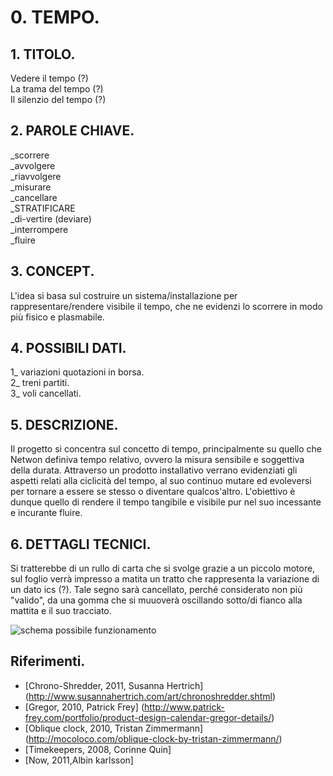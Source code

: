 # 0. TEMPO.

## 1. TITOLO.
Vedere il tempo (?)  
La trama del tempo (?)  
Il silenzio del tempo (?)  

## 2. PAROLE CHIAVE.
_scorrere  
_avvolgere  
_riavvolgere  
_misurare   
_cancellare  
_STRATIFICARE  
_di-vertire (deviare)  
_interrompere  
_fluire  

## 3. CONCEPT.
L'idea si basa sul costruire un sistema/installazione per rappresentare/rendere visibile il tempo, che ne evidenzi lo scorrere in modo più fisico e plasmabile. 

## 4. POSSIBILI DATI.
1_ variazioni quotazioni in borsa.  
2_ treni partiti.  
3_ voli cancellati. 

## 5. DESCRIZIONE.
Il progetto si concentra sul concetto di tempo, principalmente su quello che Netwon definiva tempo relativo, ovvero la misura sensibile e soggettiva della durata. Attraverso un prodotto installativo verrano evidenziati gli aspetti relati alla ciclicità del tempo, al suo continuo mutare ed evoleversi per tornare a essere se stesso o diventare qualcos'altro.
L'obiettivo è dunque quello di rendere il tempo tangibile e visibile pur nel suo incessante e incurante fluire.

## 6. DETTAGLI TECNICI.
Si tratterebbe di un rullo di carta che si svolge grazie a un piccolo motore, sul foglio verrà impresso a matita un tratto che rappresenta la variazione di un dato ics (?). Tale segno sarà cancellato, perché considerato non più "valido", da una gomma che si muuoverà oscillando sotto/di fianco alla mattita e il suo tracciato.

![schema possibile funzionamento](http://i.imgur.com/GZbWv8h.jpg)


## Riferimenti.
- [Chrono-Shredder, 2011, Susanna Hertrich] (http://www.susannahertrich.com/art/chronoshredder.shtml)  
- [Gregor, 2010, Patrick Frey] (http://www.patrick-frey.com/portfolio/product-design-calendar-gregor-details/)  
- [Oblique clock, 2010, Tristan Zimmermann] (http://mocoloco.com/oblique-clock-by-tristan-zimmermann/)  
- [Timekeepers, 2008, Corinne Quin]
- [Now, 2011,Albin karlsson]
